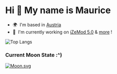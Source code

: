 
Hi 👋 My name is Maurice
========================

* 🌍  I'm based in [Austria](https://en.wikipedia.org/wiki/Austria)
* 🚀  I'm currently working on [iZeMod 5.0](http://github.com/iZeStudios/iZeMod) & [more](https://github.com/jxstmaurice?tab=repositories) !


![Top Langs](https://github-readme-stats.vercel.app/api/top-langs/?username=jxstMaurice&size_weight=0.5&count_weight=0.5&theme=dark)

### Current Moon State :^)
[![Moon.svg](https://moon-svg.minung.dev/moon.svg?theme=basic&rotate=19)](https://moon-svg.minung.dev)<br/>
  
<!-- Made with https://www.profileme.dev -->
